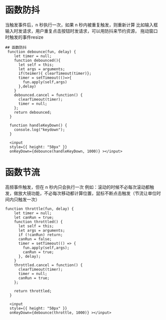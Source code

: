 # 函数防抖

当触发事件后，n 秒执行一次，如果 n 秒内被重复触发，则重新计算
比如输入框输入时发请求，用户重复点击按钮时发请求，可以用防抖来节约资源，
拖动窗口时触发的事件resize


```
## 函数防抖
 function debounce(fun, delay) {
    let timer = null;
    function debounced(){
      let self = this;
      let args = arguments;
      if(teimer){ clearTimeout(timer)};
      timer = setTimeout(()=>{
        fun.apply(self,args)
      },delay)
    }
    debounced.cancel = function() {
      clearTimeout(timer);
      timer = null;
    };
    return debounced;
  }

  function handleKeyDown() {
    console.log("keydown");
  }

  <input
  style={{ height: "50px" }}
  onKeyDown={debounce(handleKeyDown, 1000)} ></input>
```

# 函数节流

高频事件触发，但在 n 秒内只会执行一次
 例如：滚动的时候不必每次滚动都触发，做放大镜功能，不必每次移动都计算位置，鼠标不断点击触发（节流让单位时间内只触发一次）

```
function throttle(fun, delay) {
    let timer = null;
    let canRun = true;
    function throttled() {
      let self = this;
      let args = arguments;
      if (!canRun) return;
      canRun = false;
      timer = setTimeout(() => {
        fun.apply(self,args);
        canRun = true;
      }, delay);
    }
    throttled.cancel = function() {
      clearTimeout(timer);
      timer = null;
      canRun = true;
    };

    return throttled;
  }

  <input
  style={{ height: "50px" }}
  onKeyDown={debounce(throttle, 1000)} ></input>
```
